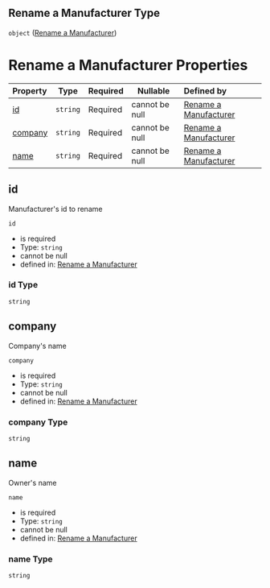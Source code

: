 ## Rename a Manufacturer Type

`object` ([Rename a Manufacturer](rename-manufacturer.md))

# Rename a Manufacturer Properties

| Property            | Type     | Required | Nullable       | Defined by                                                                                                        |
| :------------------ | -------- | -------- | -------------- | :---------------------------------------------------------------------------------------------------------------- |
| [id](#id)           | `string` | Required | cannot be null | [Rename a Manufacturer](rename-manufacturer-properties-id.md "rename-manufacturer.json#/properties/id")           |
| [company](#company) | `string` | Required | cannot be null | [Rename a Manufacturer](rename-manufacturer-properties-company.md "rename-manufacturer.json#/properties/company") |
| [name](#name)       | `string` | Required | cannot be null | [Rename a Manufacturer](rename-manufacturer-properties-name.md "rename-manufacturer.json#/properties/name")       |

## id

Manufacturer's id to rename


`id`

-   is required
-   Type: `string`
-   cannot be null
-   defined in: [Rename a Manufacturer](rename-manufacturer-properties-id.md "rename-manufacturer.json#/properties/id")

### id Type

`string`

## company

Company's name


`company`

-   is required
-   Type: `string`
-   cannot be null
-   defined in: [Rename a Manufacturer](rename-manufacturer-properties-company.md "rename-manufacturer.json#/properties/company")

### company Type

`string`

## name

Owner's name


`name`

-   is required
-   Type: `string`
-   cannot be null
-   defined in: [Rename a Manufacturer](rename-manufacturer-properties-name.md "rename-manufacturer.json#/properties/name")

### name Type

`string`
